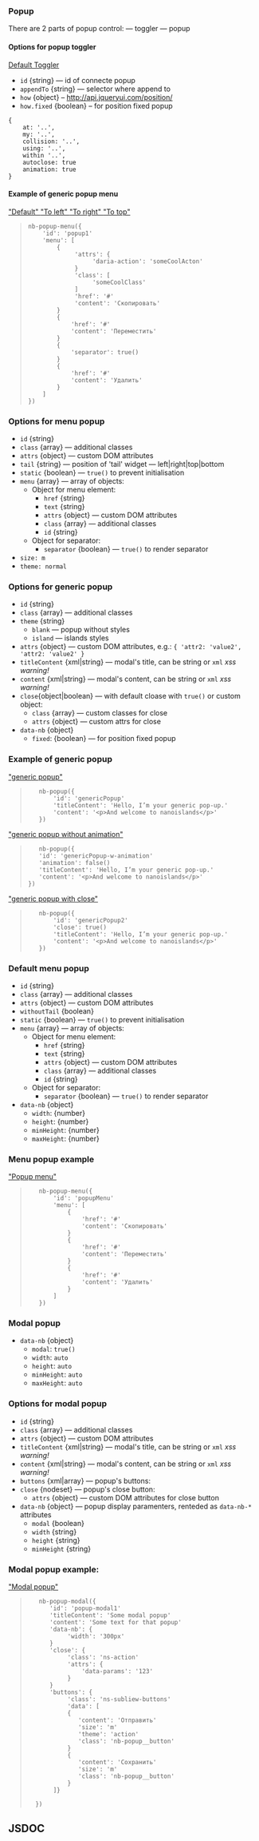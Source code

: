 ### Popup
There are 2 parts of popup control:
— toggler
— popup

#### Options for popup toggler


<a id="popup-toggler" class="nb link link_wrapper link_pseudo" data-nb="popup-toggler" data-nb-popup-toggler="{id: 'popup1'}" href="#default">
    <span class="link__inner">Default Toggler</span>
</a>

* `id` {string} — id of connecte popup
* `appendTo` {string} —  selector where append to
* `how` {object} – http://api.jqueryui.com/position/
* `how.fixed` {boolean} – for position fixed popup
```
{
    at: '..',
    my: '..',
    collision: '..',
    using: '..',
    within '..',
    autoclose: true
    animation: true
}
```

#### Example of generic popup menu

<div>
    <a class="link" data-nb="popup-toggler" data-nb-popup-toggler="{id: 'popup1'}" href="#default">
        <span class="link__inner">
            "Default"
        </span>
    </a>
    <a class="link" data-nb="popup-toggler" data-nb-popup-toggler="{id: 'popup1', how: { at: 'right', my: 'left'}}" href="#left">
        <span class="link__inner">
            "To left"
        </span>
    </a>
    <a class="link" data-nb="popup-toggler" data-nb-popup-toggler="{id: 'popup1', how: { at: 'left', my: 'right'}}" href="#right">
        <span class="link__inner">
            "To right"
        </span>
    </a>
    <a class="link" data-nb="popup-toggler" data-nb-popup-toggler="{id: 'popup1', how: { at: 'top', my: 'bottom'}}" href="#right">
        <span class="link__inner">
            "To top"
        </span>
    </a>
</div>

> <div example="popup1"/>
> 
> ```yate
> nb-popup-menu({
>     'id': 'popup1'
>     'menu': [
>         {
>              'attrs': {
>                   'daria-action': 'someCoolActon'
>              }
>              'class': [
>                   'someCoolClass'
>              ]
>              'href': '#'
>              'content': 'Скопировать'
>         }
>         {
>             'href': '#'
>             'content': 'Переместить'
>         }
>         {
>             'separator': true()
>         }
>         {
>             'href': '#'
>             'content': 'Удалить'
>         }
>     ]
> })
> ```

### Options for menu popup

* `id` {string}
* `class` {array} — additional classes
* `attrs` {object} — custom DOM attributes
* `tail` {string} — position of 'tail' widget — left|right|top|bottom
* `static` {boolean} — `true()` to prevent initialisation
* `menu` {array} — array of objects:
    * Object for menu element:
        * `href` {string}
        * `text` {string}
        * `attrs` {object} — custom DOM attributes
        * `class` {array} — additional classes
        * `id` {string}
    * Object for separator:
        * `separator` {boolean} — `true()` to render separator
* `size: m`
* `theme: normal`

### Options for generic popup

* `id` {string}
* `class` {array} — additional classes
* `theme` {string}
  * `blank` — popup without styles
  * `island` — islands styles
* `attrs` {object} — custom DOM attributes, e.g.: `{ 'attr2: 'value2', 'attr2: 'value2' }`
* `titleContent` {xml|string} —  modal's title, can be string or `xml` _xss warning!_
* `content` {xml|string} — modal's content, can be string or `xml` _xss warning!_
* `close`{object|boolean} — with default cloase with `true()` or custom object:
  * `class` {array} — custom classes for close
  * `attrs` {object} — custom attrs for close
* `data-nb` {object}
    * `fixed`: {boolean} — for position fixed popup 

### Example of generic popup

<div>
    <a data-nb="popup-toggler" data-nb-popup-toggler="{id: 'genericPopup'}" href="#right">
        <span class="link__inner">
            "generic popup"
        </span>
    </a>
</div>

> <div example="genericPopup"/>
>
>```yate
>    nb-popup({
>        'id': 'genericPopup'
>        'titleContent': 'Hello, I’m your generic pop-up.'
>        'content': '<p>And welcome to nanoislands</p>'
>    })
>```

<div>
    <a data-nb="popup-toggler" data-nb-popup-toggler="{id: 'genericPopup-w-animation', how: { animation: false}}" href="#right">
        <span class="link__inner">
            "generic popup without animation"
        </span>
    </a>
</div>

> <div example="genericPopup-w-animation"/>
>
>```yate
>    nb-popup({
>    'id': 'genericPopup-w-animation'
>    'animation': false()
>    'titleContent': 'Hello, I’m your generic pop-up.'
>    'content': '<p>And welcome to nanoislands</p>'
> })
>```



<div>
    <a data-nb="popup-toggler" data-nb-popup-toggler="{id: 'genericPopup2'}" href="#default">
        <span class="link__inner">
            "generic popup  with close"
        </span>
    </a>
</div>

> <div example="genericPopup2"/>
>
>```yate
>    nb-popup({
>        'id': 'genericPopup2'
>        'close': true()
>        'titleContent': 'Hello, I’m your generic pop-up.'
>        'content': '<p>And welcome to nanoislands</p>'
>    })
>```

### Default menu popup
* `id` {string}
* `class` {array} — additional classes
* `attrs` {object} — custom DOM attributes
* `withoutTail` {boolean}  
* `static` {boolean} — `true()` to prevent initialisation
* `menu` {array} — array of objects:
    * Object for menu element:
        * `href` {string}
        * `text` {string}
        * `attrs` {object} — custom DOM attributes
        * `class` {array} — additional classes
        * `id` {string}
    * Object for separator:
        * `separator` {boolean} — `true()` to render separator
* `data-nb` {object}
    * `width`: {number}
    * `height`: {number}
    * `minHeight`: {number}
    * `maxHeight`: {number}
### Menu popup example

<div>
    <a data-nb="popup-toggler" data-nb-popup-toggler="{id: 'popup1'}" href="#default">
        <span class="link__inner">
            "Popup menu"
        </span>
    </a>
</div>

>```yate
>    nb-popup-menu({
>        'id': 'popupMenu'
>        'menu': [
>            {
>                'href': '#'
>                'content': 'Скопировать'
>            }
>            {
>                'href': '#'
>                'content': 'Переместить'
>            }
>            {
>                'href': '#'
>                'content': 'Удалить'
>            }
>        ]
>    })
>```

### Modal popup

* `data-nb` {object}
    * `modal`: `true()`
    * `width`: `auto`
    * `height`: `auto`
    * `minHeight`: `auto`
    * `maxHeight`: `auto`

### Options for modal popup

* `id` {string}
* `class` {array} — additional classes
* `attrs` {object} — custom DOM attributes
* `titleContent` {xml|string} — modal's title, can be string or `xml` _xss warning!_
* `content` {xml|string} — modal's content, can be string or `xml` _xss warning!_
* `buttons` {xml|array} — popup's buttons:
* `close` {nodeset} — popup's close button:
    * `attrs` {object} — custom DOM attributes for close button
* `data-nb` {object} — popup display paramenters, renteded as `data-nb-*` attributes
    * `modal` {boolean}
    * `width` {string}
    * `height` {string}
    * `minHeight` {string}

### Modal popup example:

<div>
    <a data-nb="popup-toggler" data-nb-popup-toggler="{id: 'popup-modal1'}" href="#modal">
        <span class="link__inner">
            "Modal popup"
        </span>
    </a>
</div>

> <div example="popup-modal1"/>
>
>```yate
>    nb-popup-modal({
>       'id': 'popup-modal1'
>       'titleContent': 'Some modal popup'
>       'content': 'Some text for that popup'
>       'data-nb': {
>            'width': '300px'
>       }
>       'close': {
>            'class': 'ns-action'
>            'attrs': {
>                'data-params': '123'
>            }
>       }
>       'buttons': {
>            'class': 'ns-subliew-buttons'
>            'data': [
>            {
>               'content': 'Отправить'
>               'size': 'm'
>               'theme': 'action'
>               'class': 'nb-popup__button'
>            }
>            {
>               'content': 'Сохранить'
>               'size': 'm'
>               'class': 'nb-popup__button'
>            }
>        ]}
>
>   })
>```
## JSDOC
